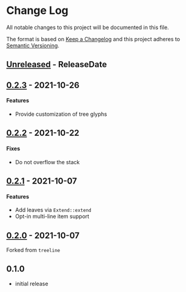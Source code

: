 # Change Log
All notable changes to this project will be documented in this file.

The format is based on [Keep a Changelog](http://keepachangelog.com/)
and this project adheres to [Semantic Versioning](http://semver.org/).

<!-- next-header -->
## [Unreleased] - ReleaseDate

## [0.2.3] - 2021-10-26

#### Features

- Provide customization of tree glyphs

## [0.2.2] - 2021-10-22

#### Fixes

- Do not overflow the stack

## [0.2.1] - 2021-10-07

#### Features

- Add leaves via `Extend::extend`
- Opt-in multi-line item support

## [0.2.0] - 2021-10-07

Forked from `treeline`

## 0.1.0

* initial release

<!-- next-url -->
[Unreleased]: https://github.com/rust-cli/termtree/compare/v0.2.3...HEAD
[0.2.3]: https://github.com/rust-cli/termtree/compare/v0.2.2...v0.2.3
[0.2.2]: https://github.com/rust-cli/termtree/compare/v0.2.1...v0.2.2
[0.2.1]: https://github.com/rust-cli/termtree/compare/v0.2.0...v0.2.1
[0.2.0]: https://github.com/assert-rs/assert_cmd/compare/v0.1.0...v0.2.0
